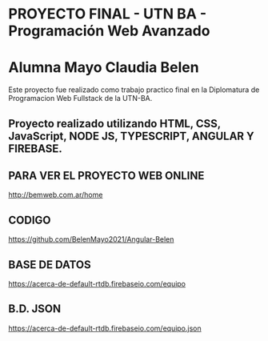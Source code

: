 # PROYECTO FINAL - UTN BA - Programación Web Avanzado 
# Alumna Mayo Claudia Belen

Este proyecto fue realizado como trabajo practico final en la Diplomatura de Programacion Web Fullstack de la UTN-BA.

## Proyecto realizado utilizando HTML, CSS, JavaScript, NODE JS, TYPESCRIPT, ANGULAR Y FIREBASE.


## PARA VER EL PROYECTO WEB ONLINE

http://bemweb.com.ar/home


## CODIGO

https://github.com/BelenMayo2021/Angular-Belen


## BASE DE DATOS

https://acerca-de-default-rtdb.firebaseio.com/equipo


## B.D. JSON
https://acerca-de-default-rtdb.firebaseio.com/equipo.json






